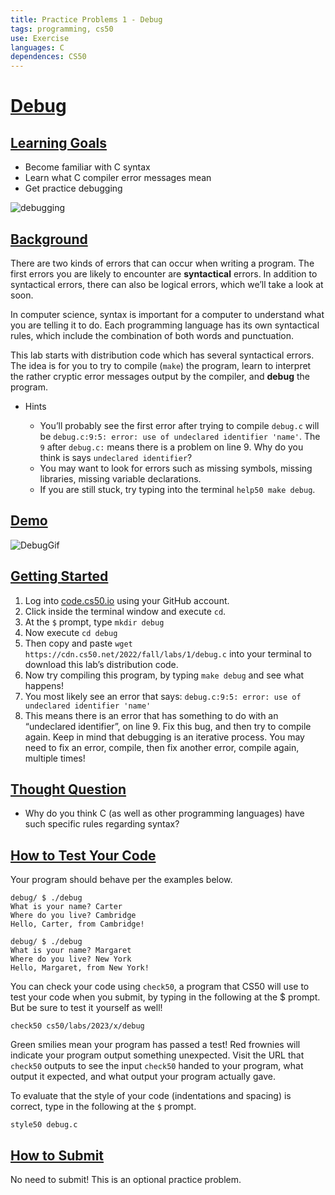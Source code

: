 ```yaml
---
title: Practice Problems 1 - Debug
tags: programming, cs50
use: Exercise
languages: C
dependences: CS50
---
```


# [Debug](https://cs50.harvard.edu/x/2023/problems/1/debug//#debug)

## [Learning Goals](https://cs50.harvard.edu/x/2023/problems/1/debug//#learning-goals)

-   Become familiar with C syntax
-   Learn what C compiler error messages mean
-   Get practice debugging

![debugging](https://cs50.harvard.edu/x/2023/problems/1/debug//first_bug.jpg)

## [Background](https://cs50.harvard.edu/x/2023/problems/1/debug//#background)

There are two kinds of errors that can occur when writing a program. The first errors you are likely to encounter are **syntactical** errors. In addition to syntactical errors, there can also be logical errors, which we’ll take a look at soon.

In computer science, syntax is important for a computer to understand what you are telling it to do. Each programming language has its own syntactical rules, which include the combination of both words and punctuation.

This lab starts with distribution code which has several syntactical errors. The idea is for you to try to compile (`make`) the program, learn to interpret the rather cryptic error messages output by the compiler, and **debug** the program.

-   Hints
    
    -   You’ll probably see the first error after trying to compile `debug.c` will be `debug.c:9:5: error: use of undeclared identifier 'name'`. The `9` after `debug.c:` means there is a problem on line 9. Why do you think is says `undeclared identifier`?
    -   You may want to look for errors such as missing symbols, missing libraries, missing variable declarations.
    -   If you are still stuck, try typing into the terminal `help50 make debug`.
    

## [Demo](https://cs50.harvard.edu/x/2023/problems/1/debug//#demo)

![DebugGif](https://cs50.harvard.edu/x/2023/problems/1/debug//debugDemo.gif)

## [Getting Started](https://cs50.harvard.edu/x/2023/problems/1/debug//#getting-started)

1.  Log into [code.cs50.io](https://code.cs50.io/) using your GitHub account.
2.  Click inside the terminal window and execute `cd`.
3.  At the `$` prompt, type `mkdir debug`
4.  Now execute `cd debug`
5.  Then copy and paste `wget https://cdn.cs50.net/2022/fall/labs/1/debug.c` into your terminal to download this lab’s distribution code.
6.  Now try compiling this program, by typing `make debug` and see what happens!
7.  You most likely see an error that says: `debug.c:9:5: error: use of undeclared identifier 'name'`
8.  This means there is an error that has something to do with an “undeclared identifier”, on line 9. Fix this bug, and then try to compile again. Keep in mind that debugging is an iterative process. You may need to fix an error, compile, then fix another error, compile again, multiple times!

## [Thought Question](https://cs50.harvard.edu/x/2023/problems/1/debug//#thought-question)

-   Why do you think C (as well as other programming languages) have such specific rules regarding syntax?

## [How to Test Your Code](https://cs50.harvard.edu/x/2023/problems/1/debug//#how-to-test-your-code)

Your program should behave per the examples below.

```
debug/ $ ./debug
What is your name? Carter
Where do you live? Cambridge
Hello, Carter, from Cambridge!
```

```
debug/ $ ./debug
What is your name? Margaret
Where do you live? New York
Hello, Margaret, from New York!
```

You can check your code using `check50`, a program that CS50 will use to test your code when you submit, by typing in the following at the $ prompt. But be sure to test it yourself as well!

```
check50 cs50/labs/2023/x/debug
```

Green smilies mean your program has passed a test! Red frownies will indicate your program output something unexpected. Visit the URL that `check50` outputs to see the input `check50` handed to your program, what output it expected, and what output your program actually gave.

To evaluate that the style of your code (indentations and spacing) is correct, type in the following at the `$` prompt.

```
style50 debug.c
```

## [How to Submit](https://cs50.harvard.edu/x/2023/problems/1/debug//#how-to-submit)

No need to submit! This is an optional practice problem.